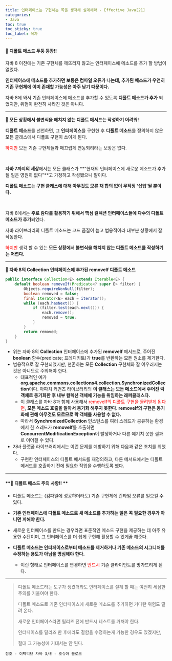 ```yaml
---
title: 인터페이스는 구현하는 쪽을 생각해 설계해라 - Effective Java[21]
categories:
- Java
toc: true
toc_sticky: true
toc_label: 목차
---
```




#### 🔗 디폴트 메소드 두둥 등장!!

자바 8 이전에는 기존 구현체를 깨뜨리지 않고는 인터페이스에 메소드를 추가 할 방법이 없었다.

**인터페이스에 메소드를 추가하면 보통은 컴파일 오류가 나는데, 추가된 메소드가 우연히 기존 구현체에 이미 존재할 가능성은 아주 낮기 때문이다.**

자바 8에 와서 기존 인터페이스에 메소드를 추가할 수 있도록 **디폴트 메소드가 추가** 되었지만, 위험이 완전히 사라진 것은 아니다.



<hr>



**💎 모든 상황에서 불변식을 해치지 않는 디폴트 메서드는 작성하기 어려워!**

**디폴트 메소드**를 선언하면, 그 **인터페이스**를 구현한 후 **디폴트 메소드**를 정의하지 않은 모든 클래스에서 디폴트 구현이 쓰이게 된다.

<span style="color:red;">하지만</span> 모든 기존 구현체들과 매끄럽게 연동되리라는 보장은 없다.

<br>

**자바 7까지의 세상**에서는 모든 클래스가 **"현재의 인터페이스에 새로운 메소드가 추가될 일은 영원히 없다"**고 가정하고 작성됐으니 말이다.

**디폴트 메소드는 구현 클래스에 대해 아무것도 모른 채 합의 없이 무작정 '삽입'될 뿐이다.**



<br>

자바 8에서는 **주로 람다를 활용하기 위해서 핵심 컬렉션 인터페이스들에 다수의 디폴트 메소드가 추가**되었다.

자바 라이브러리의 디폴트 메소드는 코드 품질이 높고 범용적이라 대부분 상황에서 잘 작동한다.

<span style="color:red;">하지만</span> 생각 할 수 있는 **모든 상황에서 불변식을 해치지 않는 디폴트 메소드를 작성하기는 어렵다.**



<hr>



**💎 자바 8의 Collection 인터페이스에 추가된 removeIf 디폴트 메소드**

```java
public interface Collection<E> extends Iterable<E> {
    default boolean removeIf(Predicate<? super E> filter) {
        Objects.requireNonNull(filter);
        boolean removed = false;
        final Iterator<E> each = iterator();
        while (each.hasNext()) {
            if (filter.test(each.next())) {
                each.remove();
                removed = true;
            }
        }
        return removed;
    }
}
```

- 위는 자바 8의 **Collection** 인터페이스에 추가된 **removeIf** 메서드로, 주어진 **boolean** 함수(predicate; 프레디키트)가 **true**를 반환하는 모든 원소를 제거한다.
- 범용적으로 잘 구현되었지만, 현존하는 모든 **Collection** 구현체와 잘 어우러지는 것은 아니므로 주의해야 한다.
  - 대표적인 예가 **org.apache.commons.collections4.collection.SynchronizedCollection**이다. 
    아파치 커먼즈 라이브러리의 **이 클래스는 모든 메소드에서 주어진 락 객체로 동기화한 후 내부 컬렉션 객체에 기능을 위임하는 래퍼클래스다.**
  - 이 클래스를 자바 8과 함께 사용해서 <span style="color:red;">removeIf의 디폴트 구현을 물려받게 된다면</span>, **모든 메소드 호출을 알아서 동기화 해주지 못한다. removeIf의 구현은 동기화에 관해 아무것도 모르므로 락 객체를 사용할 수 없다.**
  - 따라서 **SynchronizedCollection** 인스턴스를 여러 스레드가 공유하는 환경에서 한 스레드가 **removeIf**를 호출하면 **ConcurrentModificationException**이 발생하거나 다른 예기치 못한 결과로 이어질 수 있다.
- 자바 플랫폼 라이브러리에서는 이런 문제를 예방하기 위해 다음과 같은 조치를 취했다.
  - 구현한 인터페이스의 디폴트 메서드를 재정의하고, 다른 메서드에서는 디폴트 메서드를 호출하기 전에 필요한 작업을 수행하도록 했다.

<hr>



#### **💎 디폴트 메소드 주의 사항!! **

* 디폴트 메소드는 (컴파일에 성공하더라도) 기존 구현체에 런타임 오류를 일으킬 수 있다.

* **기존 인터페이스에 디폴트 메소드로 새 메소드를 추가하는 일은 꼭 필요한 경우가 아니면 피해야 한다.**
* 새로운 인터페이스를 만드는 경우라면 표준적인 메소드 구현을 제공하는 데 아주 유용한 수단이며, 그 인터페이스를 더 쉽게 구현해 활용할 수 있게끔 해준다.
* **디폴트 메소드는 인터페이스로부터 메소드를 제거하거나 기존 메소드의 시그니처를 수정하는 용도가 아님을 명심해야 한다.**
  * 이런 형태로 인터페이스를 변경하면 <span style="color:red;">반드시</span> 기존 클라이언트를 망가뜨리게 된다.



<hr>





> 디폴트 메소드라는 도구가 생겼더라도 인터페이스를 설계 할 때는 여전히 세심한 주의를 기울여야 한다.
>
> 디폴트 메소드로 기존 인터페이스에 새로운 메소드를 추가하면 커다란 위험도 딸려 온다.
>
> 새로운 인터페이스라면 릴리즈 전에 반드시 테스트를 거쳐야 한다.
>
> 인터페이스를 릴리즈 한 후에라도 결함을 수정하는게 가능한 경우도 있겠지만, 
>
> 절대 그 가능성에 기대서는 안 된다.



```
참조 - 이펙티브 자바 3/E - 조슈아 블로크
```

